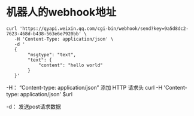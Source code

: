 

# 机器人的webhook地址
```shell script
curl 'https://qyapi.weixin.qq.com/cgi-bin/webhook/send?key=9a5d8dc2-7623-468d-b438-563e6e7920bb' \
   -H 'Content-Type: application/json' \
   -d '
   {
    	"msgtype": "text",
    	"text": {
        	"content": "hello world"
    	}
   }'
```
-H： “Content-type: application/json” 添加 HTTP 请求头 curl -H 'Content-type: application/json' $url

-d： 发送post请求数据
